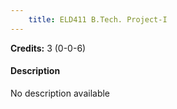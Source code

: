 ```yaml
---
    title: ELD411 B.Tech. Project-I
---
```

**Credits:** 3 (0-0-6)



#### Description 
No description available
